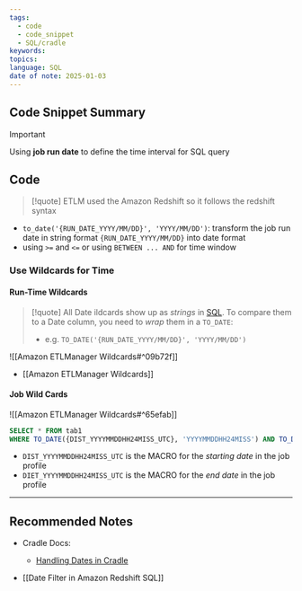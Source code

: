 ```yaml
---
tags:
  - code
  - code_snippet
  - SQL/cradle
keywords: 
topics: 
language: SQL
date of note: 2025-01-03
---
```


## Code Snippet Summary

>[!important] 
>Using **job run date** to define the time interval for SQL query


## Code

>[!quote]
>ETLM used the Amazon Redshift so it follows the redshift syntax

- `to_date('{RUN_DATE_YYYY/MM/DD}', 'YYYY/MM/DD')`: transform the job run date in string format `{RUN_DATE_YYYY/MM/DD}` into date format
- using `>=` and `<=` or using `BETWEEN ... AND` for time window



### Use Wildcards for Time

#### Run-Time Wildcards

>[!quote]
>All Date ildcards show up as *strings* in [SQL](https://w.amazon.com/bin/view/SQL "SQL"). To compare them to a Date column, you need to *wrap* them in a `TO_DATE`: 
>- e.g. `TO_DATE('{RUN_DATE_YYYY/MM/DD}', 'YYYY/MM/DD')`


![[Amazon ETLManager Wildcards#^09b72f]]

- [[Amazon ETLManager Wildcards]]

#### Job Wild Cards

![[Amazon ETLManager Wildcards#^65efab]]

```sql
SELECT * FROM tab1 
WHERE TO_DATE({DIST_YYYYMMDDHH24MISS_UTC}, 'YYYYMMDDHH24MISS') AND TO_DATE({DIET_YYYYMMDDHH24MISS_UTC}, 'YYYYMMDDHH24MISS');
```

- `DIST_YYYYMMDDHH24MISS_UTC` is the MACRO for the *starting date* in the job profile
- `DIET_YYYYMMDDHH24MISS_UTC` is the MACRO for the *end date* in the job profile



-----------
##  Recommended Notes


- Cradle Docs: 
	- [Handling Dates in Cradle](https://w.amazon.com/bin/view/BDT/Products/Cradle/Docs/HandlingDates)

- [[Date Filter in Amazon Redshift SQL]]
